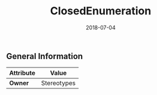 ﻿---
title: ClosedEnumeration
toc: false
type: specs
date: "2018-07-04"
draft: false
specification: KBL
version: 2.5
documentType: "Recommendation"
elementType: Class
classes:
  - ClosedEnumeration
menu_name: kbl-2.5
---


## General Information

| Attribute               | Value |
|-------------------------|-------|
| **Owner**               | Stereotypes |
